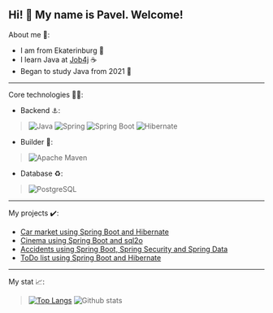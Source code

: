## Hi! 👋 My name is Pavel. Welcome!

About me 📝:
* I am from Ekaterinburg :city_sunrise:
* I learn Java at [Job4j](https://job4j.ru/) ☕
* Began to study Java from 2021 :date:

-----
Core technologies :man_technologist::
* Backend :anchor::
>![Java](https://a11ybadges.com/badge?logo=java)
>![Spring](https://a11ybadges.com/badge?logo=spring)
>![Spring Boot](https://a11ybadges.com/badge?logo=springboot)
>![Hibernate](https://a11ybadges.com/badge?logo=hibernate)

* Builder :hammer::
>![Apache Maven](https://a11ybadges.com/badge?logo=apachemaven)

* Database :recycle::
>![PostgreSQL](https://a11ybadges.com/badge?logo=postgresql)

-----
My projects :heavy_check_mark::
* [Car market using Spring Boot and Hibernate](https://github.com/PavelValger/job4j_cars)
* [Cinema using Spring Boot and sql2o](https://github.com/PavelValger/job4j_cinema)
* [Accidents using Spring Boot, Spring Security and Spring Data](https://github.com/PavelValger/job4j_accidents)
* [ToDo list using Spring Boot and Hibernate](https://github.com/PavelValger/job4j_todo)

-----
My stat 📈:
>[![Top Langs](https://github-readme-stats.vercel.app/api/top-langs/?username=PavelValger&layout=compact)](https://github.com/ShamRail/github-readme-stats)
>![Github stats](https://github-readme-stats.vercel.app/api?username=PavelValger&hide=stars,prs,issues,contribs)
